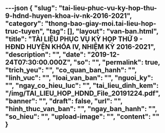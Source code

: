 ---json
{
    "slug": "tai-lieu-phuc-vu-ky-hop-thu-9-hdnd-huyen-khoa-iv-nk-2016-2021",
    "category": "thong-bao-giay-moi.tai-lieu-hop-truc-tuyen",
    "tag": [],
    "layout": "van-ban.html",
    "title": "TÀI LIỆU PHỤC VỤ KỲ HỌP THỨ 9 - HĐND HUYỆN KHÓA IV, NHIỆM KỲ 2016-2021",
    "description": "",
    "date": "2019-12-24T07:30:00.000Z",
    "so": "",
    "permalink": true,
    "trich_yeu": "",
    "co_quan_ban_hanh": "",
    "linh_vuc": "",
    "loai_van_ban": "",
    "nguoi_ky": "",
    "ngay_co_hieu_luc": "",
    "tai_lieu_dinh_kem": "/img/TAI_LIEU_HOP_HDND_File_20191224.pdf",
    "banner": "",
    "draft": false,
    "url": "",
    "hinh_thuc_van_ban": "",
    "ngay_ban_hanh": "",
    "so_hieu": "",
    "upload-image": "",
    "__content__": ""
}
---
